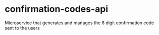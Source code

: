 # confirmation-codes-api
Microservice that generates and manages the 6 digit confirmation code sent to the users
